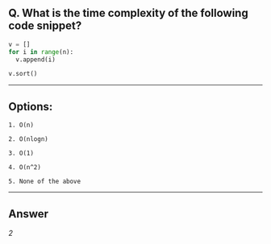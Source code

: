 ## Q. What is the time complexity of the following code snippet?

```python
v = []
for i in range(n):
  v.append(i)

v.sort()
```

---

## Options:

    1. O(n)

    2. O(nlogn)

    3. O(1)

    4. O(n^2)

    5. None of the above

---

## Answer
*2*
